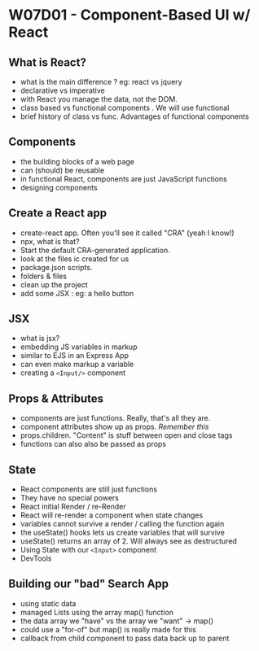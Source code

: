 
# W07D01 - Component-Based UI w/ React

##  What is React?
  - what is the main difference ? eg: react vs jquery
  - declarative vs imperative
  - with React you manage the data, not the DOM.
  - class based vs functional components .  We will use functional
  - brief history of class vs func.  Advantages of functional components
  
##  Components
  - the building blocks of a web page
  - can (should)  be reusable
  - in functional React, components are just JavaScript functions
  - designing components
 
##  Create a React app
  - create-react app. Often you'll see it called "CRA" (yeah I know!)
  - npx, what is that?
  - Start the default CRA-generated application. 
  - look at the files ic created for us
  - package.json scripts.
  - folders & files
  - clean up the project
  - add some JSX : eg: a hello button

##  JSX
  - what is jsx?
  - embedding JS variables in markup
  - similar to EJS in an Express App
  - can even make markup a variable 
  - creating a `<Input/>` component 

## Props & Attributes
  - components are just functions.  Really, that's all they are.
  - component attributes show up as props. *Remember this*
  - props.children.  "Content" is stuff between open and close tags
  - functions can also also be passed as props
  
## State
  - React components are still just functions
  - They have no special powers
  - React initial Render / re-Render 
  - React will re-render a component when state changes
  - variables cannot survive a render / calling the function again
  - the useState() hooks lets us create variables that will survive
  - useState() returns an array of 2.  Will always see as destructured
  - Using State with our `<Input>` component
  - DevTools

## Building our "bad" Search App
  - using static data
  - managed Lists using the array map() function
  - the  data array we "have" vs the array we "want" -> map()
  - could use a "for-of" but map() is really made for this
  - callback from child component to pass data back up to parent 


  
